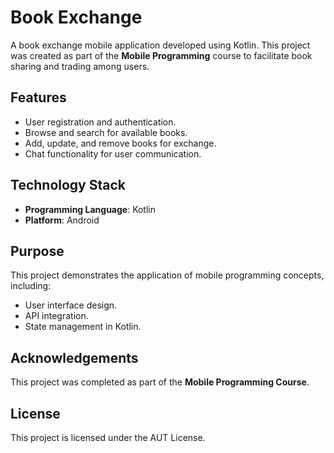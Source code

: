 # Book Exchange 

A book exchange mobile application developed using Kotlin. This project was created as part of the **Mobile Programming** course to facilitate book sharing and trading among users.  

## Features  
- User registration and authentication.  
- Browse and search for available books.  
- Add, update, and remove books for exchange.  
- Chat functionality for user communication.  

## Technology Stack  
- **Programming Language**: Kotlin  
- **Platform**: Android  

## Purpose  
This project demonstrates the application of mobile programming concepts, including:  
- User interface design.  
- API integration.  
- State management in Kotlin.  

## Acknowledgements  
This project was completed as part of the **Mobile Programming Course**.  

## License  
This project is licensed under the AUT License. 
